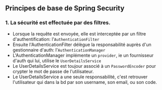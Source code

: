 ## Principes de base de Spring Security

### 1. La sécurité est effectuée par des filtres.
- Lorsque la requête est envoyée, elle est interceptée par un filtre d'authentification: l'`AuthenticationFilter`
- Ensuite l'AuthenticationFilter délègue la responsabilité auprès d'un gestionnaire d'auth: l'`AuthenticationManager`
- L'AuthenticationManager implémente un `provider`, ie un fournisseur d'auth qui lui, utilise le `UserDetailsService`
- Le UserDetailsService est toujour associé à un `PasswordEncoder` pour crypter le mot de passe de l'utilisateur.
- Le UserDetailsService a une seule responsabilité, c'est retrouver l'utilisateur qui dans la bd par son username,
    son email, ou son code.